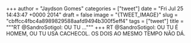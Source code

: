 
+++
author = "Jaydson Gomes"
categories = ["tweet"]
date = "Fri Jul 25 14:43:47 +0000 2014"
draft = false
image = "{TWEET_IMAGE}"
slug = "cbffcc4fbc4a8989829588aafd9494b300f5eff4"
tags = ["tweet"]
title = """RT @SandroSotigol: OU TU ..."""
+++
RT @SandroSotigol: OU TU É HOMEM, OU TU USA CACHECOL. OS DOIS AO MESMO TEMPO NÃO DÁ.
